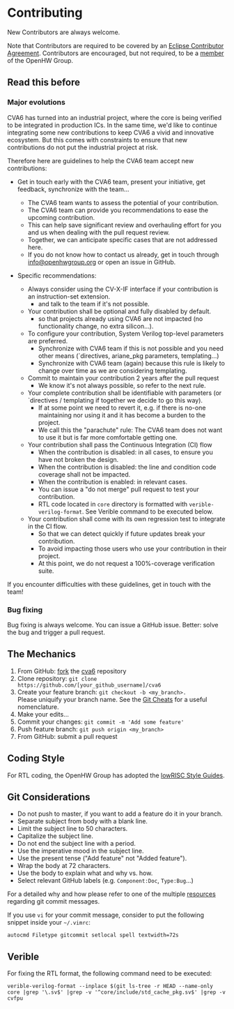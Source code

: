# Contributing
New Contributors are always welcome.

Note that Contributors are required to be covered by an [Eclipse Contributor Agreement](https://www.eclipse.org/legal/ECA.php).
Contributors are encouraged, but not required, to be a [member](https://www.openhwgroup.org/membership/) of the OpenHW Group.

## Read this before

### Major evolutions

CVA6 has turned into an industrial project, where the core is being verified to be integrated in production ICs.
In the same time, we'd like to continue integrating some new contributions to keep CVA6 a vivid and innovative ecosystem.
But this comes with constraints to ensure that new contributions do not put the industrial project at risk.

Therefore here are guidelines to help the CVA6 team accept new contributions:

- Get in touch early with the CVA6 team, present your initiative, get feedback, synchronize with the team...
    * The CVA6 team wants to assess the potential of your contribution.
    * The CVA6 team can provide you recommendations to ease the upcoming contribution.
    * This can help save significant review and overhauling effort for you and us when dealing with the pull request review.
    * Together, we can anticipate specific cases that are not addressed here.
    * If you do not know how to contact us already, get in touch through info@openhwgroup.org or open an issue in GitHub.

- Specific recommendations:
    * Always consider using the CV-X-IF interface if your contribution is an instruction-set extension.
        - and talk to the team if it's not possible.
    * Your contribution shall be optional and fully disabled by default.
        - so that projects already using CVA6 are not impacted (no functionality change, no extra silicon...).
    * To configure your contribution, System Verilog top-level parameters are preferred.
        - Synchronize with CVA6 team if this is not possible and you need other means (`directives, ariane_pkg parameters, templating...)
        - Synchronize with CVA6 team (again) because this rule is likely to change over time as we are considering templating.
    * Commit to maintain your contribution 2 years after the pull request
        - We know it's not always possible, so refer to the next rule.
    * Your complete contribution shall be identifiable with parameters (or `directives / templating if together we decide to go this way).
        - If at some point we need to revert it, e.g. if there is no-one maintaining nor using it and it has become a burden to the project.
        - We call this the "parachute" rule: The CVA6 team does not want to use it but is far more comfortable getting one.
    * Your contribution shall pass the Continuous Integration (CI) flow
        - When the contribution is disabled: in all cases, to ensure you have not broken the design.
        - When the contribution is disabled: the line and condition code coverage shall not be impacted.
        - When the contribution is enabled: in relevant cases.
        - You can issue a "do not merge" pull request to test your contribution.
        - RTL code located in `core` directory is formatted with `verible-verilog-format`. See Verible command to be executed below.
    * Your contribution shall come with its own regression test to integrate in the CI flow.
        - So that we can detect quickly if future updates break your contribution.
        - To avoid impacting those users who use your contribution in their project.
        - At this point, we do not request a 100%-coverage verification suite.

If you encounter difficulties with these guidelines, get in touch with the team!

### Bug fixing

Bug fixing is always welcome. You can issue a GitHub issue. Better: solve the bug and trigger a pull request.

## The Mechanics
1. From GitHub: [fork](https://help.github.com/articles/fork-a-repo/) the [cva6](https://github.com/openhwgroup/cva6) repository
2. Clone repository: `git clone https://github.com/[your_github_username]/cva6`
3. Create your feature branch: `git checkout -b <my_branch>.`<br> Please uniquify your branch name.
See the [Git Cheats](https://github.com/openhwgroup/core-v-verif/blob/master/GitCheats.md) for a useful nomenclature.
4. Make your edits...
5. Commit your changes: `git commit -m 'Add some feature'`
6. Push feature branch: `git push origin <my_branch>`
7. From GitHub: submit a pull request

## Coding Style

For RTL coding, the OpenHW Group has adopted the [lowRISC Style Guides](https://github.com/lowRISC/style-guides/).

## Git Considerations

- Do not push to master, if you want to add a feature do it in your branch.
- Separate subject from body with a blank line.
- Limit the subject line to 50 characters.
- Capitalize the subject line.
- Do not end the subject line with a period.
- Use the imperative mood in the subject line.
- Use the present tense ("Add feature" not "Added feature").
- Wrap the body at 72 characters.
- Use the body to explain what and why vs. how.
- Select relevant GitHub labels (e.g. ``Component:Doc``, ``Type:Bug``...)

For a detailed why and how please refer to one of the multiple [resources](https://chris.beams.io/posts/git-commit/) regarding git commit messages.

If you use `vi` for your commit message, consider to put the following snippet inside your `~/.vimrc`:

```
autocmd Filetype gitcommit setlocal spell textwidth=72s
```

## Verible

For fixing the RTL format, the following command need to be executed:

```
verible-verilog-format --inplace $(git ls-tree -r HEAD --name-only core |grep '\.sv$' |grep -v '^core/include/std_cache_pkg.sv$' |grep -v cvfpu
```
